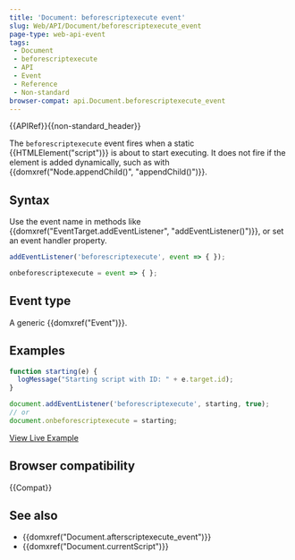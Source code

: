 ```yaml
---
title: 'Document: beforescriptexecute event'
slug: Web/API/Document/beforescriptexecute_event
page-type: web-api-event
tags:
 - Document
 - beforescriptexecute
 - API
 - Event
 - Reference
 - Non-standard
browser-compat: api.Document.beforescriptexecute_event
---
```

{{APIRef}}{{non-standard_header}}

The `beforescriptexecute` event fires when a static {{HTMLElement("script")}} is about to start executing. It does not fire if the element is added dynamically, such as with {{domxref("Node.appendChild()", "appendChild()")}}.

## Syntax

Use the event name in methods like {{domxref("EventTarget.addEventListener", "addEventListener()")}}, or set an event handler property.

```js
addEventListener('beforescriptexecute', event => { });

onbeforescriptexecute = event => { };
```

## Event type

A generic {{domxref("Event")}}.

## Examples

```js
function starting(e) {
  logMessage("Starting script with ID: " + e.target.id);
}

document.addEventListener('beforescriptexecute', starting, true);
// or
document.onbeforescriptexecute = starting;
```

[View Live Example](https://media.prod.mdn.mozit.cloud/samples/html/currentScript.html)

## Browser compatibility

{{Compat}}

## See also

- {{domxref("Document.afterscriptexecute_event")}}
- {{domxref("Document.currentScript")}}
